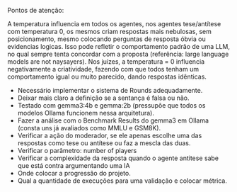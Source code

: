 Pontos de atenção: 

A temperatura influencia em todos os agentes, nos agentes tese/antítese com temperatura 0, os mesmos criam respostas mais nebulosas, sem posicionamento, mesmo colocando perguntas de resposta óbvia ou evidencias logicas. Isso pode refletir o comportamento padrão de uma LLM, no qual sempre tenta concordar com a proposta (referência: large language models are not naysayers). Nos juízes, a temperatura = 0 influencia negativamente a criatividade, fazendo com que todos tenham um comportamento igual ou muito parecido, dando respostas idênticas.

- Necessário implementar o sistema de Rounds adequadamente.
- Deixar mais claro a definição se a sentança é falsa ou não.
- Testado com gemma3:4b e gemma:2b (pressupôe que todos os modelos Ollama funcionem nessa arquitetura).
- Fazer a análise com o Benchmark Results do gemma3 em Ollama (consta uns já avaliados como MMLU e GSM8K).
- Verificar a ação do moderador, se ele apenas escolhe uma das respostas como tese ou antítese ou faz a mescla das duas. 
- Verificar o parâmetro: number of players
- Verificar a complexidade da resposta quando o agente antitese sabe que está contra argumentando uma IA
- Onde colocar a progressão do projeto.
- Qual a quantidade de execuções para uma validação e colocar métrica.
